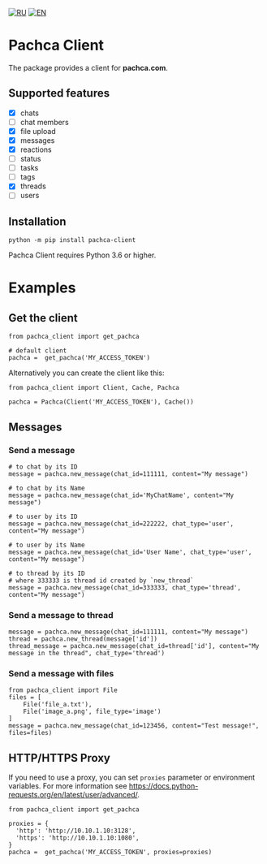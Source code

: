 [![RU](https://img.shields.io/badge/lang-RU-blue.svg)](https://github.com/k1nky/pachca-client/blob/main/README.md)
[![EN](https://img.shields.io/badge/lang-EN-green.svg)](https://github.com/k1nky/pachca-client/blob/main/README.en.md)


# Pachca Client

The package provides a client for **pachca.com**.

## Supported features

- [x] chats
- [ ] chat members
- [x] file upload
- [x] messages
- [x] reactions
- [ ] status
- [ ] tasks
- [ ] tags
- [x] threads
- [ ] users

## Installation

```
python -m pip install pachca-client
```

Pachca Client requires Python 3.6 or higher.


# Examples

## Get the client

```
from pachca_client import get_pachca

# default client
pachca =  get_pachca('MY_ACCESS_TOKEN')
```

Alternatively you can create the client like this:

```
from pachca_client import Client, Cache, Pachca

pachca = Pachca(Client('MY_ACCESS_TOKEN'), Cache())
```

## Messages

### Send a message

```
# to chat by its ID
message = pachca.new_message(chat_id=111111, content="My message")

# to chat by its Name
message = pachca.new_message(chat_id='MyChatName', content="My message")

# to user by its ID
message = pachca.new_message(chat_id=222222, chat_type='user', content="My message")

# to user by its Name
message = pachca.new_message(chat_id='User Name', chat_type='user', content="My message")

# to thread by its ID
# where 333333 is thread id created by `new_thread`
message = pachca.new_message(chat_id=333333, chat_type='thread', content="My message")
```

### Send a message to thread

```
message = pachca.new_message(chat_id=111111, content="My message")
thread = pachca.new_thread(message['id'])
thread_message = pachca.new_message(chat_id=thread['id'], content="My message in the thread", chat_type='thread')
```

### Send a message with files

```
from pachca_client import File
files = [
    File('file_a.txt'),
    File('image_a.png', file_type='image')
]
message = pachca.new_message(chat_id=123456, content="Test message!", files=files)

```

## HTTP/HTTPS Proxy

If you need to use a proxy, you can set `proxies` parameter or environment variables. For more information see https://docs.python-requests.org/en/latest/user/advanced/.

```
from pachca_client import get_pachca

proxies = {
  'http': 'http://10.10.1.10:3128',
  'https': 'http://10.10.1.10:1080',
}
pachca =  get_pachca('MY_ACCESS_TOKEN', proxies=proxies)

```
